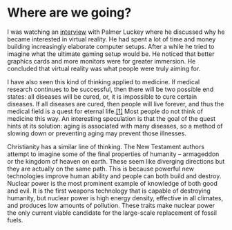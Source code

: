 # Where are we going?

I was watching an [interview](https://www.youtube.com/watch?v=epy8UVZilmA&ab_channel=AmericanOptimist) with Palmer Luckey where he discussed why he became interested in virtual reality. He had spent a lot of time and money building increasingly elaborate computer setups. After a while he tried to imagine what the ultimate gaming setup would be. He noticed that better graphics cards and more monitors were for greater immersion. He concluded that virtual reality was what people were truly aiming for. 

I have also seen this kind of thinking applied to medicine. If medical research continues to be successful, then there will be two possible end states: all diseases will be cured, or, it is impossible to cure certain diseases. If all diseases are cured, then people will live forever, and thus the medical field is a quest for eternal life.[\[1\]](https://www.youtube.com/watch?v=qYSnVR7d4VE&t=30s&ab_channel=AbigailAdams) Most people do not think of medicine this way. An interesting speculation is that the goal of the quest hints at its solution: aging is associated with many diseases, so a method of slowing down or preventing aging may prevent those illnesses.

Christianity has a similar line of thinking. The New Testament authors attempt to imagine some of the final properties of humanity – armageddon or the kingdom of heaven on earth. These seem like diverging directions but they are actually on the same path. This is because powerful new technologies improve human ability and people can both build and destroy. Nuclear power is the most prominent example of knowledge of both good and evil. It is the first weapons technology that is capable of destroying humanity, but nuclear power is high energy density, effective in all climates, and produces low amounts of pollution. These traits make nuclear power the only current viable candidate for the large-scale replacement of fossil fuels.
